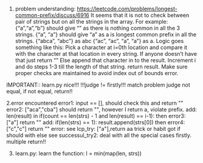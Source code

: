 1. problem understanding:
	https://leetcode.com/problems/longest-common-prefix/discuss/6916
It seems that it is not to check between pair of strings but on all the strings in the array.
For example:
{“a”,“a”,“b”} should give “” as there is nothing common in all the 3 strings.
{“a”, “a”} should give “a” as a is longest common prefix in all the strings.
{“abca”, “abc”} as abc
{“ac”, “ac”, “a”, “a”} as a.
Logic goes something like this:
Pick a character at i=0th location and compare it with the character at that location in every string.
If anyone doesn’t have that just return “”
Else append that character in to the result.
Increment i and do steps 1-3 till the length of that string.
return result.
Make sure proper checks are maintained to avoid index out of bounds error.

IMPORTANT::
learn.py nice!!! !!!judge != firstly!!! 
match problem judge not equal, if not equal, return!!

2.error encountered
error1: input == [], should check this and return ""
error2: ["aca","cba"] should return "", however I return a, violate prefix.
	 add: len(result) in if(count == len(strs) - 1 and len(result) == i-1):
then error3: ["a"] return ""
	   add:        if(len(strs) == 1):
                	result.append(strs[0])
then error4:
	["c","c"] return ""
error: see lcp_try:
        ["a"],return aa
	trick or habit got if should with else
see successul_try2: deal with all the special cases firstly. multiple return!!

3. learn.py:
	learn the function:  l = min(map(len, strs))